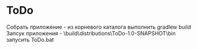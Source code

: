 # ToDo
Собрать приложение - из корневого каталога выполнить gradlew build
Запсук приложения - \build\distributions\ToDo-1.0-SNAPSHOT\bin запусить ToDo.bat
